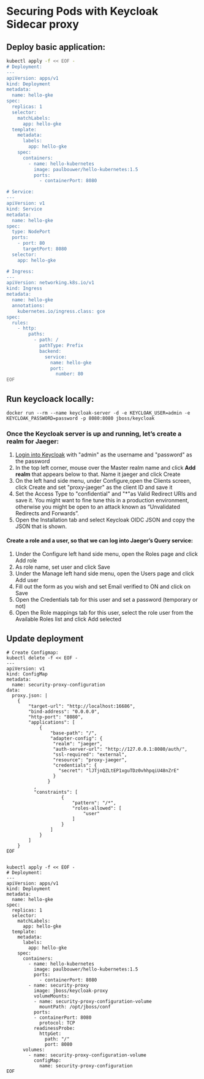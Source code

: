 # Securing Pods with Keycloak Sidecar proxy

## Deploy basic application:

```sh
kubectl apply -f << EOF -
# Deployment:
---
apiVersion: apps/v1
kind: Deployment
metadata:
  name: hello-gke
spec:
  replicas: 1
  selector:
    matchLabels:
      app: hello-gke
  template:
    metadata:
      labels:
        app: hello-gke
    spec:
      containers:
        - name: hello-kubernetes
          image: paulbouwer/hello-kubernetes:1.5
          ports:
            - containerPort: 8080

# Service:
---
apiVersion: v1
kind: Service
metadata:
  name: hello-gke
spec:
  type: NodePort
  ports:
    - port: 80
      targetPort: 8080
  selector:
    app: hello-gke

# Ingress:
---
apiVersion: networking.k8s.io/v1
kind: Ingress
metadata:
  name: hello-gke
  annotations:
    kubernetes.io/ingress.class: gce
spec:
  rules:
    - http:
        paths:
          - path: /
            pathType: Prefix
            backend:
              service:
                name: hello-gke
                port:
                  number: 80
EOF

```

## Run keycloack locally:

```shell
docker run --rm --name keycloak-server -d -e KEYCLOAK_USER=admin -e KEYCLOAK_PASSWORD=password -p 8080:8080 jboss/keycloak
```

### Once the Keycloak server is up and running, let’s create a realm for Jaeger:

1. [Login into Keycloak](http://127.0.0.1:8080/auth/admin/master/console) with "admin" as the username and "password" as
   the password
2. In the top left corner, mouse over the Master realm name and click **Add realm** that appears below to that. Name it
   jaeger and click Create
3. On the left hand side menu, under Configure,open the Clients screen, click Create and set "proxy-jaeger" as the
   client ID and save it
4. Set the Access Type to "confidential" and "*"as Valid Redirect URIs and save it. You might want to fine tune this in
   a production environment, otherwise you might be open to an attack known as “Unvalidated Redirects and Forwards”.
5. Open the Installation tab and select Keycloak OIDC JSON and copy the JSON that is shown.

#### Create a role and a user, so that we can log into Jaeger’s Query service:

1. Under the Configure left hand side menu, open the Roles page and click Add role
2. As role name, set user and click Save
3. Under the Manage left hand side menu, open the Users page and click Add user
4. Fill out the form as you wish and set Email verified to ON and click on Save
5. Open the Credentials tab for this user and set a password (temporary or not)
6. Open the Role mappings tab for this user, select the role user from the Available Roles list and click Add selected

## Update deployment

```shell
# Create Configmap:
kubectl delete -f << EOF -
---
apiVersion: v1
kind: ConfigMap
metadata:
  name: security-proxy-configuration
data:
  proxy.json: |
    {
        "target-url": "http://localhost:16686",
        "bind-address": "0.0.0.0",
        "http-port": "8080",
        "applications": [
            {
                "base-path": "/",
                "adapter-config": {
                 "realm": "jaeger",
                 "auth-server-url": "http://127.0.0.1:8080/auth/",
                 "ssl-required": "external",
                 "resource": "proxy-jaeger",
                 "credentials": {
                   "secret": "lJTjnQZLtEP1xguTDz0vhhpqiU48nZrE"
                 }
               }
          ,
          "constraints": [
                    {
                        "pattern": "/*",
                        "roles-allowed": [
                            "user"
                        ]
                    }
                ]
            }
        ]
    }
EOF


kubectl apply -f << EOF -
# Deployment:
---
apiVersion: apps/v1
kind: Deployment
metadata:
  name: hello-gke
spec:
  replicas: 1
  selector:
    matchLabels:
      app: hello-gke
  template:
    metadata:
      labels:
        app: hello-gke
    spec:
      containers:
        - name: hello-kubernetes
          image: paulbouwer/hello-kubernetes:1.5
          ports:
            - containerPort: 8080
        - name: security-proxy
          image: jboss/keycloak-proxy
          volumeMounts:
          - name: security-proxy-configuration-volume
            mountPath: /opt/jboss/conf
          ports:
          - containerPort: 8080
            protocol: TCP
          readinessProbe:
            httpGet:
              path: "/"
              port: 8080
      volumes:
        - name: security-proxy-configuration-volume
          configMap:
            name: security-proxy-configuration
EOF
```
